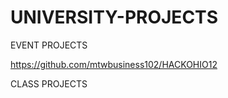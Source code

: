 # UNIVERSITY-PROJECTS


EVENT PROJECTS

https://github.com/mtwbusiness102/HACKOHIO12


CLASS PROJECTS
